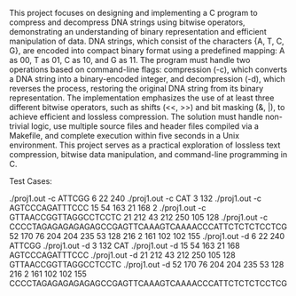 This project focuses on designing and implementing a C program to compress and decompress DNA strings using bitwise operators, demonstrating an understanding of binary representation and efficient manipulation of data. DNA strings, which consist of the characters {A, T, C, G}, are encoded into compact binary format using a predefined mapping: A as 00, T as 01, C as 10, and G as 11. The program must handle two operations based on command-line flags: compression (-c), which converts a DNA string into a binary-encoded integer, and decompression (-d), which reverses the process, restoring the original DNA string from its binary representation. The implementation emphasizes the use of at least three different bitwise operators, such as shifts (<<, >>) and bit masking (&, |), to achieve efficient and lossless compression. The solution must handle non-trivial logic, use multiple source files and header files compiled via a Makefile, and complete execution within five seconds in a Unix environment. This project serves as a practical exploration of lossless text compression, bitwise data manipulation, and command-line programming in C.

Test Cases:

./proj1.out -c ATTCGG
6 22 240
./proj1.out -c CAT
3 132
./proj1.out -c AGTCCCAGATTTCCC
15 54 163 21 168
2
./proj1.out -c GTTAACCGGTTAGGCCTCCTC
21 212 43 212 250 105 128
./proj1.out -c CCCCTAGAGAGAGAGAGCCGAGTTCAAAGTCAAAACCCATTCTCTCTCCTCG
52 170 76 204 204 235 53 128 216 2 161 102 102 155
./proj1.out -d 6 22 240
ATTCGG
./proj1.out -d 3 132
CAT
./proj1.out -d 15 54 163 21 168
AGTCCCAGATTTCCC
./proj1.out -d 21 212 43 212 250 105 128
GTTAACCGGTTAGGCCTCCTC
./proj1.out -d 52 170 76 204 204 235 53 128 216 2 161 102 102 155
CCCCTAGAGAGAGAGAGCCGAGTTCAAAGTCAAAACCCATTCTCTCTCCTCG
